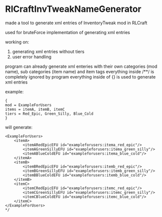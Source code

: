 # RlCraftInvTweakNameGenerator
made a tool to generate xml entries of InventoryTweak mod in RLCraft

used for bruteForce implementation of generating xml entries

working on:
1. generating xml entries without tiers
1. user error handling


program can already generate xml enteries with their own categories (mod name), sub categories (item name) and item tags
everything inside /**/ is completely ignored by program
everything inside of {} is used to generate xml entries


example:
```
{
mod = ExampleForUsers
items = itemA, itemB, itemC
tiers = Red_Epic, Green_Silly, Blue_Cold
}
```

will generate:
```/* data generated [your system time here]
<ExampleForUsers>
	<itemA>
		<itemARedEpicEFU id="exampleforusers:itema_red_epic"/>
		<itemAGreenSillyEFU id="exampleforusers:itema_green_silly"/>
		<itemABlueColdEFU id="exampleforusers:itema_blue_cold"/>
	</itemA>
	<itemB>
		<itemBRedEpicEFU id="exampleforusers:itemb_red_epic"/>
		<itemBGreenSillyEFU id="exampleforusers:itemb_green_silly"/>
		<itemBBlueColdEFU id="exampleforusers:itemb_blue_cold"/>
	</itemB>
	<itemC>
		<itemCRedEpicEFU id="exampleforusers:itemc_red_epic"/>
		<itemCGreenSillyEFU id="exampleforusers:itemc_green_silly"/>
		<itemCBlueColdEFU id="exampleforusers:itemc_blue_cold"/>
	</itemC>
</ExampleForUsers>
*/
```

